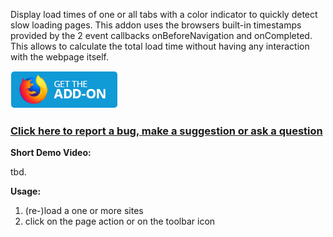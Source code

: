 Display load times of one or all tabs with a color indicator to quickly detect slow loading pages.
This addon uses the browsers built-in timestamps provided by the 2 event callbacks onBeforeNavigation and onCompleted.
This allows to calculate the total load time without having any interaction with the webpage itself.

[![](https://raw.githubusercontent.com/igorlogius/igorlogius/main/geFxAddon.png)](https://addons.mozilla.org/en-US/firefox/addon/load-times/)

### [Click here to report a bug, make a suggestion or ask a question](https://github.com/igorlogius/igorlogius/issues/new/choose)

<b>Short Demo Video:</b>

tbd.

<b>Usage:</b>
<ol>
    <li>(re-)load a one or more sites</li>
    <li>click on the page action or on the toolbar icon</li>
</ol>
